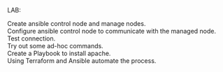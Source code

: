 LAB:

Create ansible control node and manage nodes.  
Configure ansible control node to communicate with the managed node.  
Test connection.  
Try out some ad-hoc commands.  
Create a Playbook to install apache.  
Using Terraform and Ansible automate the process.  
